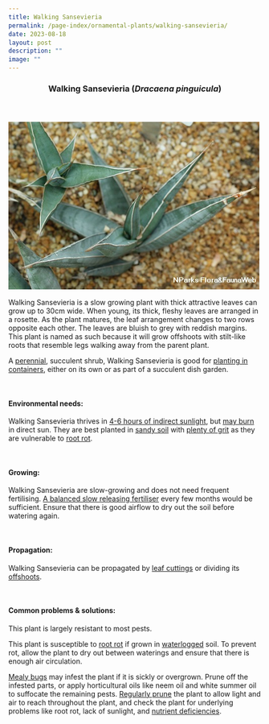 ```yaml
---
title: Walking Sansevieria
permalink: /page-index/ornamental-plants/walking-sansevieria/
date: 2023-08-18
layout: post
description: ""
image: ""
---
```

<header> 
	<h3>Walking Sansevieria (<em>Dracaena pinguicula</em>)</h3> 
</header>

<section>
	<img title="Photo by Flora and Fauna Web." src="/images/Plants/walkingsanevieria_ffw.jfif">
	<p>Walking Sansevieria is a slow growing plant with thick attractive leaves can grow up to 30cm wide. When young, its thick, fleshy leaves are arranged in a rosette. As the plant matures, the leaf arrangement changes to two rows opposite each other. The leaves are bluish to grey with reddish margins. This plant is named as such because it will grow offshoots with stilt-like roots that resemble legs walking away from the parent plant.</p>
	<p>A <a href="/learn-more-about-gardening/glossary/#p">perennial</a>, succulent shrub, Walking Sansevieria is good for <a href="/page-index/horticulture-techniques/planting-in-containers/">planting in containers</a>, either on its own or as part of a succulent dish garden.</p>
	 <br> 
</section> 
 
<section> 
  <h4>Environmental needs:</h4> 
  <p>Walking Sansevieria thrives in <a href="/page-index/horticulture-techniques/gauging-light/">4-6 hours of indirect sunlight</a>, but <a href="/page-index/plant-problems/sunburn/">may burn</a> in direct sun. They are best planted in <a href="/page-index/horticulture-techniques/soil/">sandy soil</a> with <a href="/page-index/horticulture-techniques/soil-amendments/">plenty of grit</a> as they are vulnerable to <a href="/page-index/plant-problems/root-rot/">root rot</a>.</p> 
	<br>
</section>

<section> 
  <h4>Growing:</h4> 
	<p>Walking Sansevieria are slow-growing and does not need frequent fertilising. <a href="/page-index/horticulture-techniques/fertilising/">A balanced slow releasing fertiliser</a> every few months would be sufficient. Ensure that there is good airflow to dry out the soil before watering again.</p> 
	<br> 
</section> 

<section> 
  <h4>Propagation:</h4> 
	<p>Walking Sansevieria can be propagated by <a href="/page-index/horticulture-techniques/propagating-by-cuttings/">leaf cuttings</a> or dividing its <a href="/page-index/horticulture-techniques/propagating-by-division/">offshoots</a>.</p> 
	<br> 
</section> 
 
<section> 
  <h4>Common problems &amp; solutions:</h4> 
	<p>This plant is largely resistant to most pests.</p>
	<p>This plant is susceptible to <a href="/page-index/plant-problems/root-rot/">root rot</a> if grown in <a href="/page-index/plant-problems/waterlogging/">waterlogged</a> soil. To prevent rot, allow the plant to dry out between waterings and ensure that there is enough air circulation.</p>
	<p><a href="/page-index/pests/mealy-bugs/">Mealy bugs</a> may infest the plant if it is sickly or overgrown. Prune off the infested parts, or apply horticultural oils like neem oil and white summer oil to suffocate the remaining pests. <a href="/page-index/horticulture-techniques/pruning/">Regularly prune</a> the plant to allow light and air to reach throughout the plant, and check the plant for underlying problems like root rot, lack of sunlight, and <a href="/page-index/horticulture-techniques/nutrient-deficiencies/">nutrient deficiencies</a>.</p>
	<br> 
</section>